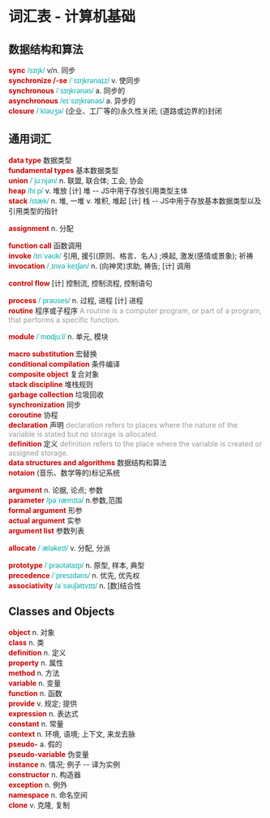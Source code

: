 # 词汇表 - 计算机基础

<style>
  strong { color:#C00; }
  i, em { font-style: normal; font-family:"lucida sans unicode", arial, sans-serif; color: #0aa; }
  span { color: #999; }
</style>


## 数据结构和算法


__sync__  _/sɪŋk/_  v/n. 同步  
__synchronize /-se__  _/ˈsɪŋkrənaɪz/_  v. 使同步  
__synchronous__  _/ˈsɪŋkrənəs/_  a. 同步的  
__asynchronous__  _/eɪˈsɪŋkrənəs/_  a. 异步的  
__closure__  _/ˈkləʊʒə/_   (企业、工厂等的)永久性关闭; (道路或边界的)封闭  




## 通用词汇


__data type__  数据类型  
__fundamental types__  基本数据类型  
__union__  _/ˈjuːnjən/_  n. 联盟, 联合体; 工会, 协会  
__heap__  _/hiːp/_  v. 堆放 [计] 堆  -- JS中用于存放引用类型主体  
__stack__  _/stæk/_  n. 堆, 一堆 v. 堆积, 堆起 [计] 栈  -- JS中用于存放基本数据类型以及引用类型的指针  

__assignment__  n. 分配  

__function call__  函数调用  
__invoke__  _/ɪnˈvəʊk/_  引用, 援引(原则、格言、名人) ;唤起, 激发(感情或景象); 祈祷  
__invocation__  _/ˌɪnvəˈkeɪʃən/_  n. (向神灵)求助, 祷告; [计] 调用  

__control flow__  [计] 控制流, 控制流程, 控制语句  

__process__  _/ˈprəʊses/_  n. 过程, 进程 [计] 进程  
__routine__  程序或子程序  <span>A routine is a computer program, or part of a program, that performs a specific function.</span>  

__module__  _/ˈmɒdjuːl/_  n. 单元, 模块  


__macro substitution__  宏替换  
__conditional compilation__  条件编译  
__composite object__ 复合对象  
__stack discipline__ 堆栈规则  
__garbage collection__  垃圾回收  
__synchronization__ 同步  
__coroutine__ 协程  
__declaration__ 声明  <span>declaration refers to places where the nature of the variable is stated but no storage is allocated.</span>  
__definition__ 定义  <span>definition refers to the place where the variable is created or assigned storage.</span>  
__data structures and algorithms__  数据结构和算法  
__notaion__ (音乐、数学等的)标记系统  

__argument__  n. 论据, 论点; 参数  
__parameter__  _/pəˈræmɪtə/_  n.参数,范围  
__formal argument__  形参  
__actual argument__  实参  
__argument list__  参数列表  

__allocate__  _/ˈæləkeɪt/_  v. 分配, 分派  

__prototype__  _/ˈprəʊtətaɪp/_  n. 原型, 样本, 典型  
__precedence__  _/ˈpresɪdəns/_  n. 优先, 优先权  
__associativity__  _/əˈsəʊʃətɪvɪtɪ/_  n. [数]结合性  


## Classes and Objects

__object__  n. 对象  
__class__  n. 类  
__definition__  n. 定义  
__property__  n. 属性  
__method__  n. 方法  
__variable__  n. 变量  
__function__  n. 函数  
__provide__  v. 规定; 提供  
__expression__  n. 表达式  
__constant__  n. 常量  
__context__  n. 环境, 语境; 上下文, 来龙去脉  
__pseudo-__  a. 假的  
__pseudo-variable__  伪变量  
__instance__  n. 情况; 例子  -- 译为实例  
__constructor__  n. 构造器  
__exception__  n. 例外  
__namespace__  n. 命名空间  
__clone__  v. 克隆, 复制  




